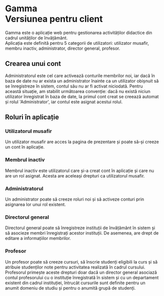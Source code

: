 # Gamma</br>Versiunea pentru client
Gamma este o aplicație web pentru gestionarea activităților didactice din cadrul unităților de învățământ.<br/>
Aplicația este definită pentru 5 categorii de utilizatori: utilizator musafir, membru inactiv, administrator, director general, profesor.

## Crearea unui cont
Administratorul este cel care activează conturile membrilor noi, iar dacă în baza de date nu ar exista un administrator înainte ca un utilizator obișnuit să se înregistreze în sistem, contul său nu ar fi activat niciodată. Pentru această situație, am stabilit următoarea convenție: dacă nu există niciun utilizator înregistrat în baza de date, la primul cont creat se creează automat și rolul 'Administrator', iar contul este asignat acestui rolul. 

## Roluri în aplicație
### Utilizatorul musafir
Un utilizator musafir are acces la pagina de prezentare și poate să-și creeze un cont în aplicație.

### Membrul inactiv
Membrul inactiv este utilizatorul care și-a creat cont în aplicație și care nu are un rol asignat. Acesta are aceleași drepturi ca utilizatorul musafir.

### Administratorul
Un administrator poate să creeze roluri noi și să activeze conturi prin asignarea lor unui rol existent.

### Directorul general
Directorul general poate să înregistreze instituții de învățământ în sistem și să asocieze membri înregistrați acestor instituții. De asemenea, are drept de editare a informațiilor membrilor.

### Profesor
Un profesor poate să creeze cursuri, să înscrie studenți eligibili la curs și să atribuie studenților note pentru activitatea realizată în cadrul cursului. Profesorul primește aceste drepturi doar dacă un director general asociază contul profesorului cu o instituție înregistrată în sistem și cu un departament existent din cadrul instituției, întrucât cursurile sunt definite pentru un anumit domeniu de studiu și pentru o anumită grupă de studenți.
